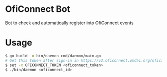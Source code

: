 # OfiConnect Bot

Bot to check and automatically register into OfiConnect events

# Usage

```bash
$ go build -o bin/daemon cmd/daemon/main.go
# Get this token after sign-in in https://v2.oficonnect.omdai.org/oficial/inicio
$ set -x OFICONNECT_TOKEN <oficonnect_token>
$ ./bin/daemon <oficonnect_id>
```

